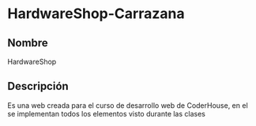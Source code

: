 # HardwareShop-Carrazana

## Nombre

HardwareShop

## Descripción

Es una web creada para el curso de desarrollo web de CoderHouse, en el se implementan todos los elementos visto durante las clases

